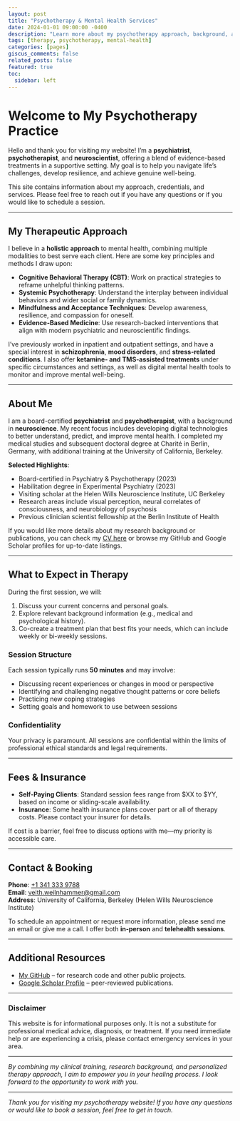 ```yaml
---
layout: post
title: "Psychotherapy & Mental Health Services"
date: 2024-01-01 09:00:00 -0400
description: "Learn more about my psychotherapy approach, background, and how to book a session."
tags: [therapy, psychotherapy, mental-health]
categories: [pages]
giscus_comments: false
related_posts: false
featured: true
toc:
  sidebar: left
---
```


# Welcome to My Psychotherapy Practice

Hello and thank you for visiting my website! I’m a **psychiatrist**, **psychotherapist**, and **neuroscientist**, offering a blend of evidence-based treatments in a supportive setting. My goal is to help you navigate life’s challenges, develop resilience, and achieve genuine well-being.

This site contains information about my approach, credentials, and services. Please feel free to reach out if you have any questions or if you would like to schedule a session.

---

## My Therapeutic Approach

I believe in a **holistic approach** to mental health, combining multiple modalities to best serve each client. Here are some key principles and methods I draw upon:

- **Cognitive Behavioral Therapy (CBT)**: Work on practical strategies to reframe unhelpful thinking patterns.  
- **Systemic Psychotherapy**: Understand the interplay between individual behaviors and wider social or family dynamics.  
- **Mindfulness and Acceptance Techniques**: Develop awareness, resilience, and compassion for oneself.  
- **Evidence-Based Medicine**: Use research-backed interventions that align with modern psychiatric and neuroscientific findings.  

I’ve previously worked in inpatient and outpatient settings, and have a special interest in **schizophrenia**, **mood disorders**, and **stress-related conditions**. I also offer **ketamine- and TMS-assisted treatments** under specific circumstances and settings, as well as digital mental health tools to monitor and improve mental well-being.

---

## About Me

I am a board-certified **psychiatrist** and **psychotherapist**, with a background in **neuroscience**. My recent focus includes developing digital technologies to better understand, predict, and improve mental health. I completed my medical studies and subsequent doctoral degree at Charité in Berlin, Germany, with additional training at the University of California, Berkeley.

**Selected Highlights**:
- Board-certified in Psychiatry & Psychotherapy (2023)  
- Habilitation degree in Experimental Psychiatry (2023)  
- Visiting scholar at the Helen Wills Neuroscience Institute, UC Berkeley  
- Research areas include visual perception, neural correlates of consciousness, and neurobiology of psychosis  
- Previous clinician scientist fellowship at the Berlin Institute of Health  

If you would like more details about my research background or publications, you can check my [CV here](#) or browse my GitHub and Google Scholar profiles for up-to-date listings.

---

## What to Expect in Therapy

During the first session, we will:
1. Discuss your current concerns and personal goals.  
2. Explore relevant background information (e.g., medical and psychological history).  
3. Co-create a treatment plan that best fits your needs, which can include weekly or bi-weekly sessions.

### Session Structure
Each session typically runs **50 minutes** and may involve:
- Discussing recent experiences or changes in mood or perspective  
- Identifying and challenging negative thought patterns or core beliefs  
- Practicing new coping strategies  
- Setting goals and homework to use between sessions  

### Confidentiality
Your privacy is paramount. All sessions are confidential within the limits of professional ethical standards and legal requirements.

---

## Fees & Insurance

- **Self-Paying Clients**: Standard session fees range from \$XX to \$YY, based on income or sliding-scale availability.  
- **Insurance**: Some health insurance plans cover part or all of therapy costs. Please contact your insurer for details.  

If cost is a barrier, feel free to discuss options with me—my priority is accessible care.

---

## Contact & Booking

**Phone**: [+1 341 333 9788](tel:+13413339788)  
**Email**: [veith.weilnhammer@gmail.com](mailto:veith.weilnhammer@gmail.com)  
**Address**: University of California, Berkeley (Helen Wills Neuroscience Institute)  

To schedule an appointment or request more information, please send me an email or give me a call. I offer both **in-person** and **telehealth sessions**.

---

## Additional Resources

- [My GitHub](https://github.com/veithweilnhammer) – for research code and other public projects.  
- [Google Scholar Profile](https://scholar.google.de/citations?user=k_wJmK0AAAAJ) – peer-reviewed publications.  

---

### Disclaimer
This website is for informational purposes only. It is not a substitute for professional medical advice, diagnosis, or treatment. If you need immediate help or are experiencing a crisis, please contact emergency services in your area.

---

_By combining my clinical training, research background, and personalized therapy approach, I aim to empower you in your healing process. I look forward to the opportunity to work with you._

---

*Thank you for visiting my psychotherapy website! If you have any questions or would like to book a session, feel free to get in touch.*